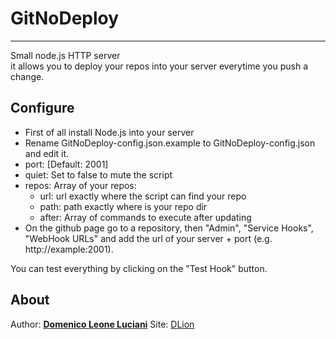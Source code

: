 # GitNoDeploy
--------------
Small node.js HTTP server   
it allows you to deploy your repos into your server everytime you push a change.

## Configure

* First of all install Node.js into your server
* Rename GitNoDeploy-config.json.example to GitNoDeploy-config.json and edit it.
* port: [Default: 2001]
* quiet: Set to false to mute the script
* repos: Array of your repos:
  * url: url exactly where the script can find your repo
  * path: path exactly where is your repo dir
  * after: Array of commands to execute after updating
* On the github page go to a repository, then "Admin", "Service Hooks", "WebHook URLs" and add the url of your server + port (e.g. http://example:2001).

You can test everything by clicking on the "Test Hook" button.

## About
Author: [**Domenico Leone Luciani**](https://github.com/DLion)
Site: [DLion](http://dlion.github.io)
